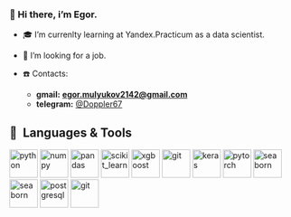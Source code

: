 ### 👋 Hi there, i’m Egor. 

- 🎓 I’m currenlty learning at Yandex.Practicum as a data scientist.

- 🔎 I’m looking for a job.

- ☎️ Contacts: 

  - **gmail:** **egor.mulyukov2142@gmail.com**
  - **telegram:** [@Doppler67](https://t.me/Doppler67/)



         
<h2> 🔧 &nbsp;Languages & Tools</h2>
<p align="left">
<img src="https://cdn.jsdelivr.net/gh/devicons/devicon/icons/python/python-original.svg" alt="python" width="50" height="50" />         
<img src="https://cdn.jsdelivr.net/gh/devicons/devicon/icons/numpy/numpy-original.svg" alt="numpy" width="50" height="50" /> 
<img src="https://cdn.jsdelivr.net/gh/devicons/devicon/icons/pandas/pandas-original.svg" alt="pandas" width="50" height="50" />
<img src="https://upload.wikimedia.org/wikipedia/commons/0/05/Scikit_learn_logo_small.svg" alt="scikit_learn" width="50" height="50"/>
<img src="https://res.cloudinary.com/crunchbase-production/image/upload/c_lpad,h_256,w_256,f_auto,q_auto:eco,dpr_1/vqzfmqnwwgfzcoc5r9dr" alt="xgboost" width="50" height="50" />
<img src="https://upload.wikimedia.org/wikipedia/commons/c/cc/CatBoostLogo.png" alt="git" width="50" height="50" />
<img src="https://upload.wikimedia.org/wikipedia/commons/thumb/a/ae/Keras_logo.svg/512px-Keras_logo.svg.png" alt="keras" width="50" height="50" />
<img src="https://cdn.jsdelivr.net/gh/devicons/devicon/icons/pytorch/pytorch-original.svg" alt="pytorch" width="50" height="50" />
<img src="https://upload.wikimedia.org/wikipedia/commons/thumb/8/84/Matplotlib_icon.svg/1200px-Matplotlib_icon.svg.png" alt="seaborn" width="50" height="50"/>
<img src="https://seaborn.pydata.org/_images/logo-mark-lightbg.svg" alt="seaborn" width="50" height="50"/>
<img src="https://cdn.jsdelivr.net/gh/devicons/devicon/icons/postgresql/postgresql-original.svg" alt="postgresql" width="50" height="50" />
<img src="https://cdn.jsdelivr.net/gh/devicons/devicon/icons/git/git-original.svg" alt="git" width="50" height="50" />
<!---<img src="https://shap.readthedocs.io/en/latest/_static/shap_logo_white.png" alt="shap" width="50" height="50" />

</p>
